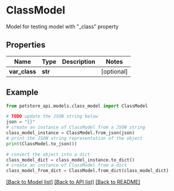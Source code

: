 # ClassModel

Model for testing model with \"_class\" property

## Properties

Name | Type | Description | Notes
------------ | ------------- | ------------- | -------------
**var_class** | **str** |  | [optional] 

## Example

```python
from petstore_api.models.class_model import ClassModel

# TODO update the JSON string below
json = "{}"
# create an instance of ClassModel from a JSON string
class_model_instance = ClassModel.from_json(json)
# print the JSON string representation of the object
print(ClassModel.to_json())

# convert the object into a dict
class_model_dict = class_model_instance.to_dict()
# create an instance of ClassModel from a dict
class_model_from_dict = ClassModel.from_dict(class_model_dict)
```
[[Back to Model list]](../README.md#documentation-for-models) [[Back to API list]](../README.md#documentation-for-api-endpoints) [[Back to README]](../README.md)


